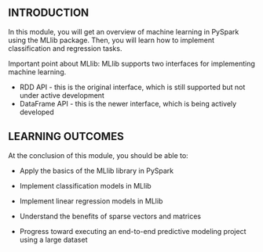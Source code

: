 ## INTRODUCTION

In this module, you will get an overview of machine learning in PySpark using the MLlib package. Then, you will learn how to implement classification and regression tasks.

Important point about MLlib:
MLlib supports two interfaces for implementing machine learning.

- RDD API - this is the original interface, which is still supported but not under active development
- DataFrame API - this is the newer interface, which is being actively developed
 
## LEARNING OUTCOMES

At the conclusion of this module, you should be able to:

- Apply the basics of the MLlib library in PySpark

- Implement classification models in MLlib

- Implement linear regression models in MLlib

- Understand the benefits of sparse vectors and matrices

- Progress toward executing an end-to-end predictive modeling project using a large dataset

